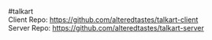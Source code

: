 #talkart  
Client Repo: https://github.com/alteredtastes/talkart-client  
Server Repo: https://github.com/alteredtastes/talkart-server
